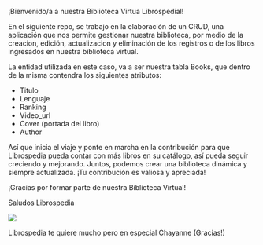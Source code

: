 ¡Bienvenido/a a nuestra Biblioteca Virtua Librospedial! 

En el siguiente repo, se trabajo en la elaboración de un CRUD, una aplicación que nos permite gestionar nuestra biblioteca, por medio de la creacion, edición, actualizacion y eliminación de los registros o de los libros ingresados en nuestra biblioteca virtual. 

La entidad utilizada en este caso, va a ser nuestra tabla Books, que dentro de la misma contendra los siguientes atributos: 

* Titulo 
* Lenguaje 
* Ranking
* Video_url
* Cover (portada del libro)
* Author

Así que inicia el viaje y ponte en marcha en la contribución para que Librospedia pueda contar con más libros en su catálogo, así pueda seguir creciendo y mejorando. Juntos, podemos crear una biblioteca dinámica y siempre actualizada. ¡Tu contribución es valiosa y apreciada!

¡Gracias por formar parte de nuestra Biblioteca Virtual!


Saludos Librospedia 

![](https://media.giphy.com/media/v1.Y2lkPTc5MGI3NjExc2ZhbXdobnRtd2kya3h3bGk3d2lyeDd4dmoyZnp5NzRlbnZnbnIzayZlcD12MV9naWZzX3NlYXJjaCZjdD1n/3o7aD31EMy7t9dzwpq/giphy.gif)

Librospedia te quiere mucho pero en especial Chayanne (Gracias!)

